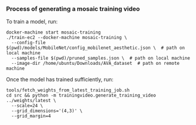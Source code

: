 ### Process of generating a mosaic training video

To train a model, run:
```
docker-machine start mosaic-training
./train-ec2 --docker-machine mosaic-training \
  --config-file $(pwd)/models/MobileNet/config_mobilenet_aesthetic.json \  # path on local machine
  --samples-file $(pwd)/pruned_samples.json \  # path on local machine
  --image-dir /home/ubuntu/Downloads/AVA_dataset  # path on remote machine
```

Once the model has trained sufficiently, run:
```
tools/fetch_weights_from_latest_training_job.sh
cd src && python -m trainingvideo.generate_training_video ../weights/latest \
  --scale=24 \
  --grid_dimensions='(4,3)' \
  --grid_margin=4
```
